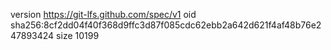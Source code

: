 version https://git-lfs.github.com/spec/v1
oid sha256:8cf2dd04f40f368d9ffc3d87f085cdc62ebb2a642d621f4af48b76e247893424
size 10199
